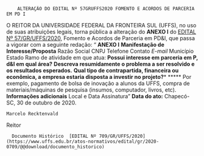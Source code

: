         ALTERAÇÃO DO EDITAL Nº 57GRUFFS2020 FOMENTO E ACORDOS DE PARCERIA EM PD I  

 O REITOR DA UNIVERSIDADE FEDERAL DA FRONTEIRA SUL (UFFS), no uso de suas atribuições legais, torna pública a alteração do **ANEXO I**  do [EDITAL Nº 57/GR/UFFS/2020](https://www.uffs.edu.br/atos-normativos/edital/gr/2020-0057), Fomento e Acordos de Parceria em PD&I, que passa a vigorar com a seguinte redação: “ **ANEXO I**     **Manifestação de Interesse/Proposta**          Razão Social           CNPJ            Telefone       Contato        *E-mail*            Município       Estado         Ramo de atividade em que atua:                           **Possui interesse em parceria em P, d&I em qual área?** **Descreva resumidamente o problema a ser resolvido e os resultados esperados.**                                   **Qual tipo de contrapartida, financeira ou econômica, a empresa estaria disposta a investir no projeto?***                       *****  Por exemplo, pagamento de bolsa de inovação a alunos da UFFS, compra de materiais/máquinas de pesquisa (insumos, computador, livros, etc).     **Informações adicionais**                 Local e Data   Assinatura”        **Data do ato:** Chapecó-SC, 30 de outubro de 2020.   
 

    Marcelo Recktenvald   
 Reitor 

      Documento Histórico  [EDITAL Nº 709/GR/UFFS/2020](https://www.uffs.edu.br/atos-normativos/edital/gr/2020-0709/@@download/documento_historico)     
      